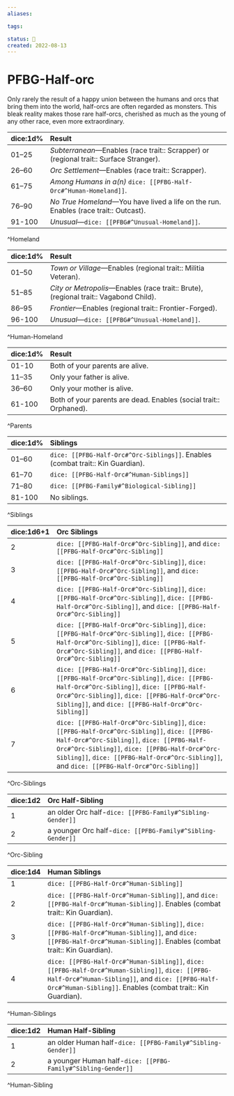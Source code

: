 ```yaml
---
aliases:

tags:

status: 🌰
created: 2022-08-13
---
```

# PFBG-Half-orc

Only rarely the result of a happy union between the humans and orcs that bring them into the world, half-orcs are often regarded as monsters. This bleak reality makes those rare half-orcs, cherished as much as the young of any other race, even more extraordinary.

| dice:1d% | Result                                                                                                   |
| -------- |:-------------------------------------------------------------------------------------------------------- |
| 01–25    | *Subterranean*—Enables (race trait:: Scrapper) or (regional trait:: Surface Stranger). |
| 26–60    | *Orc Settlement*—Enables (race trait:: Scrapper).                                                        |
| 61–75    | *Among Humans in a(n)* `dice: [[PFBG-Half-Orc#^Human-Homeland]]`.                                        |
| 76–90    | *No True Homeland*—You have lived a life on the run. Enables (race trait:: Outcast).                     |
| 91-100   | *Unusual*—`dice: [[PFBG#^Unusual-Homeland]]`.                                                            |
^Homeland

| dice:1d% | Result                                                                                              |
| -------- |:--------------------------------------------------------------------------------------------------- |
| 01–50    | *Town or Village*—Enables (regional trait:: Militia Veteran).                            |
| 51–85    | *City or Metropolis*—Enables (race trait:: Brute), (regional trait:: Vagabond Child). |
| 86–95    | *Frontier*—Enables (regional trait:: Frontier-Forged).                                   |
| 96-100   | *Unusual*—`dice: [[PFBG#^Unusual-Homeland]]`.                                                       |
^Human-Homeland

| dice:1d% | Result |
|-----|:----|
| 01-10 | Both of your parents are alive. |
| 11–35 | Only your father is alive. |
| 36–60 | Only your mother is alive. |
| 61-100 | Both of your parents are dead. Enables (social trait:: Orphaned). |
^Parents

| dice:1d% | Siblings                                                                                   |
| -------- |:------------------------------------------------------------------------------------------ |
| 01–60    | `dice: [[PFBG-Half-Orc#^Orc-Siblings]]`. Enables (combat trait:: Kin Guardian). |
| 61–70    | `dice: [[PFBG-Half-Orc#^Human-Siblings]]`                                                  |
| 71–80    | `dice: [[PFBG-Family#^Biological-Sibling]]`                                                       |
| 81-100   | No siblings.                                                                               |
^Siblings

| dice:1d6+1 | Orc Siblings                                                                                                                                                                                                                                                                               |
|:---------- |:------------------------------------------------------------------------------------------------------------------------------------------------------------------------------------------------------------------------------------------------------------------------------------------ |
| 2          | `dice: [[PFBG-Half-Orc#^Orc-Sibling]]`, and `dice: [[PFBG-Half-Orc#^Orc-Sibling]]`                                                                                                                                                                                                         |
| 3          | `dice: [[PFBG-Half-Orc#^Orc-Sibling]]`, `dice: [[PFBG-Half-Orc#^Orc-Sibling]]`, and `dice: [[PFBG-Half-Orc#^Orc-Sibling]]`                                                                                                                                                                 |
| 4          | `dice: [[PFBG-Half-Orc#^Orc-Sibling]]`, `dice: [[PFBG-Half-Orc#^Orc-Sibling]]`, `dice: [[PFBG-Half-Orc#^Orc-Sibling]]`, and `dice: [[PFBG-Half-Orc#^Orc-Sibling]]`                                                                                                                         |
| 5          | `dice: [[PFBG-Half-Orc#^Orc-Sibling]]`, `dice: [[PFBG-Half-Orc#^Orc-Sibling]]`, `dice: [[PFBG-Half-Orc#^Orc-Sibling]]`, `dice: [[PFBG-Half-Orc#^Orc-Sibling]]`, and `dice: [[PFBG-Half-Orc#^Orc-Sibling]]`                                                                                 |
| 6          | `dice: [[PFBG-Half-Orc#^Orc-Sibling]]`, `dice: [[PFBG-Half-Orc#^Orc-Sibling]]`, `dice: [[PFBG-Half-Orc#^Orc-Sibling]]`, `dice: [[PFBG-Half-Orc#^Orc-Sibling]]`, `dice: [[PFBG-Half-Orc#^Orc-Sibling]]`, and `dice: [[PFBG-Half-Orc#^Orc-Sibling]]`                                         |
| 7          | `dice: [[PFBG-Half-Orc#^Orc-Sibling]]`, `dice: [[PFBG-Half-Orc#^Orc-Sibling]]`, `dice: [[PFBG-Half-Orc#^Orc-Sibling]]`, `dice: [[PFBG-Half-Orc#^Orc-Sibling]]`, `dice: [[PFBG-Half-Orc#^Orc-Sibling]]`, `dice: [[PFBG-Half-Orc#^Orc-Sibling]]`, and `dice: [[PFBG-Half-Orc#^Orc-Sibling]]` |
^Orc-Siblings

| dice:1d2 | Orc Half-Sibling                                    |
|:-------- |:--------------------------------------------------- |
| 1        | an older Orc half-`dice: [[PFBG-Family#^Sibling-Gender]]`  |
| 2        | a younger Orc half-`dice: [[PFBG-Family#^Sibling-Gender]]` |
^Orc-Sibling

| dice:1d4 | Human Siblings                                                                                                                                                                                                                |
|:-------- |:----------------------------------------------------------------------------------------------------------------------------------------------------------------------------------------------------------------------------- |
| 1        | `dice: [[PFBG-Half-Orc#^Human-Sibling]]`                                                                                                                                                                                      |
| 2        | `dice: [[PFBG-Half-Orc#^Human-Sibling]]`, and `dice: [[PFBG-Half-Orc#^Human-Sibling]]`. Enables (combat trait:: Kin Guardian).                                                                                     |
| 3        | `dice: [[PFBG-Half-Orc#^Human-Sibling]]`, `dice: [[PFBG-Half-Orc#^Human-Sibling]]`, and `dice: [[PFBG-Half-Orc#^Human-Sibling]]`. Enables (combat trait:: Kin Guardian).                                           |
| 4        | `dice: [[PFBG-Half-Orc#^Human-Sibling]]`, `dice: [[PFBG-Half-Orc#^Human-Sibling]]`, `dice: [[PFBG-Half-Orc#^Human-Sibling]]`, and `dice: [[PFBG-Half-Orc#^Human-Sibling]]`. Enables (combat trait:: Kin Guardian). |
^Human-Siblings

| dice:1d2 | Human Half-Sibling |
|:-------- |:------------ |
| 1        | an older Human half-`dice: [[PFBG-Family#^Sibling-Gender]]`     |
| 2        | a younger Human half-`dice: [[PFBG-Family#^Sibling-Gender]]`   |
^Human-Sibling
